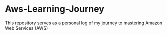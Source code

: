 # Aws-Learning-Journey
This repository serves as a personal log of my journey to mastering Amazon Web Services (AWS)
